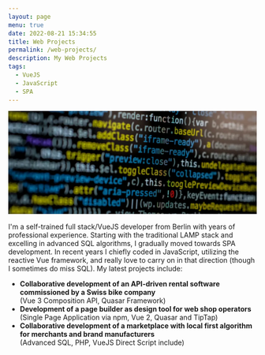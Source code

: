 ```yaml
---
layout: page
menu: true
date: 2022-08-21 15:34:55
title: Web Projects
permalink: /web-projects/
description: My Web Projects
tags:
  - VueJS
  - JavaScript
  - SPA
---
```

<img src="/assets/img/uploads/code.webp" alt="Javascript Code" class="post-cover">

I'm a self-trained full stack/VueJS developer from Berlin with years of professional experience. Starting with the traditional LAMP stack and excelling in advanced SQL algorithms, I gradually moved towards SPA development. In recent years I chiefly coded in JavaScript, utilizing the reactive Vue framework, and really love to carry on in that direction (though I sometimes do miss SQL). My latest projects include:

* **Collaborative development of an API-driven rental software commissioned by a Swiss bike company**\
  (Vue 3 Composition API, Quasar Framework)
* **Development of a page builder as design tool for web shop operators**\
  (Single Page Application via npm, Vue 2, Quasar and TipTap)
* **Collaborative development of a marketplace with local first algorithm for merchants and brand manufacturers**\
  (Advanced SQL, PHP, VueJS Direct Script include)